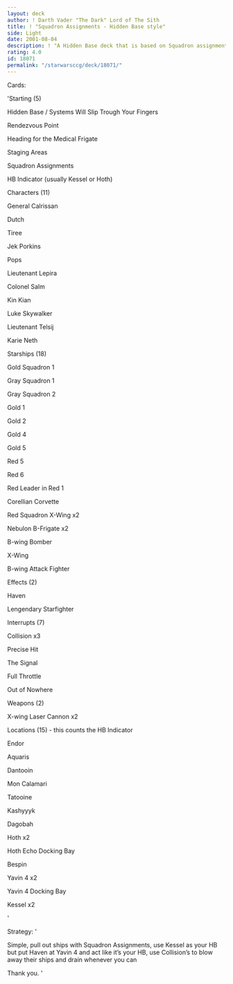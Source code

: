 ```yaml
---
layout: deck
author: ! Darth Vader "The Dark" Lord of The Sith
title: ! "Squadron Assignments - Hidden Base style"
side: Light
date: 2001-08-04
description: ! "A Hidden Base deck that is based on Squadron assignments."
rating: 4.0
id: 18071
permalink: "/starwarsccg/deck/18071/"
---
```

Cards: 

'Starting (5)

Hidden Base / Systems Will Slip Trough Your Fingers

Rendezvous Point

Heading for the Medical Frigate

Staging Areas

Squadron Assignments

HB Indicator (usually Kessel or Hoth)


Characters (11)

General Calrissan

Dutch

Tiree

Jek Porkins

Pops

Lieutenant Lepira

Colonel Salm

Kin Kian

Luke Skywalker

Lieutenant Telsij

Karie Neth


Starships (18)

Gold Squadron 1

Gray Squadron 1

Gray Squadron 2

Gold 1

Gold 2

Gold 4

Gold 5

Red 5

Red 6

Red Leader in Red 1

Corellian Corvette

Red Squadron X-Wing x2

Nebulon B-Frigate x2

B-wing Bomber

X-Wing

B-wing Attack Fighter


Effects (2)

Haven

Lengendary Starfighter


Interrupts (7)

Collision x3

Precise Hit

The Signal

Full Throttle

Out of Nowhere


Weapons (2)


X-wing Laser Cannon x2


Locations (15) - this counts the HB Indicator

Endor

Aquaris

Dantooin

Mon Calamari

Tatooine

Kashyyyk

Dagobah

Hoth x2

Hoth Echo Docking Bay

Bespin

Yavin 4 x2

Yavin 4 Docking Bay

Kessel x2

'

Strategy: '

Simple, pull out ships with Squadron Assignments, use Kessel as your HB but put Haven at Yavin 4 and act like it’s your HB, use Collision’s to blow away their ships and drain whenever you can

Thank you. '
